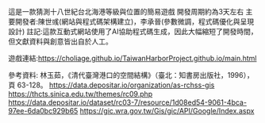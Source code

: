 這是一款猜測十八世紀台北海港等級與位置的簡易遊戲
開發周期約為3天左右
主要開發者:陳世彧(網站與程式碼架構建立)，李承晉(參數微調，程式碼優化與呈現設計)
註記:這款互動式網站使用了AI協助程式碼生成，因此大幅縮短了開發時間，但文獻資料與創意皆出自於人工。

遊戲連結:https://choliage.github.io/TaiwanHarborProject.github.io/main.html

參考資料:
林玉茹，《清代臺灣港口的空間結構》（臺北：知書房出版社，1996），頁 63-128。
https://data.depositar.io/organization/as-rchss-gis
https://thcts.sinica.edu.tw/themes/rc09.php
https://data.depositar.io/dataset/rc03-7/resource/1d08ed54-9061-4bca-97ee-6da0bc929b65
https://gic.wra.gov.tw/Gis/gic/API/Google/Index.aspx